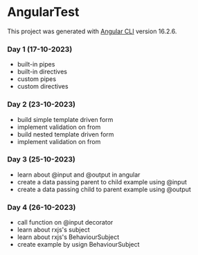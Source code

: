 # AngularTest

This project was generated with [Angular CLI](https://github.com/angular/angular-cli) version 16.2.6.

### Day 1 (17-10-2023)

- built-in pipes
- built-in directives
- custom pipes
- custom directives

### Day 2 (23-10-2023)

- build simple template driven form
- implement validation on from
- build nested template driven form
- implement validation on from

### Day 3 (25-10-2023)

- learn about @input and @output in angular
- create a data passing parent to child example using @input
- create a data passing child to parent example using @output

### Day 4 (26-10-2023)

- call function on @input decorator 
- learn about rxjs's subject
- learn about rxjs's BehaviourSubject
- create example by usign BehaviourSubject